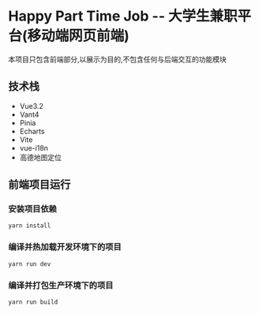 # Happy Part Time Job -- 大学生兼职平台(移动端网页前端)

本项目只包含前端部分,以展示为目的,不包含任何与后端交互的功能模块

## 技术栈

- Vue3.2
- Vant4
- Pinia
- Echarts
- Vite
- vue-i18n
- 高德地图定位

## 前端项目运行

### 安装项目依赖

```
yarn install
```

### 编译并热加载开发环境下的项目

```
yarn run dev
```

### 编译并打包生产环境下的项目

```
yarn run build
```

